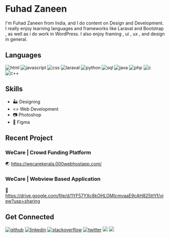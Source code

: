 # Fuhad Zaneen

I'm Fuhad Zaneen from India, and I do content on Design and Development. I really enjoy learning languages and frameworks like Laraval and Bootstrap , as well as i do work in WordPress. I also enjoy framing , ui , ux , and design in general.

## Languages
<img src='https://img.shields.io/badge/HTML-239120?style=for-the-badge&logo=html5&logoColor=white' alt='html'>  <img src='https://img.shields.io/badge/JavaScript-F7DF1E?style=for-the-badge&logo=javascript&logoColor=black' alt='javascript'>  <img src='https://img.shields.io/badge/CSS-239120?&style=for-the-badge&logo=css3&logoColor=white' alt='css'>  <img src='https://img.shields.io/badge/Laravel-FF2D20?style=for-the-badge&logo=laravel&logoColor=white' alt='laraval'>  <img src='https://img.shields.io/badge/Python-3776AB?style=for-the-badge&logo=python&logoColor=white' alt='python'>  <img src='https://img.shields.io/badge/MySQL-00000F?style=for-the-badge&logo=mysql&logoColor=white' alt='sql'>  <img src='https://img.shields.io/badge/Java-ED8B00?style=for-the-badge&logo=java&logoColor=white' alt='java'>  <img src='https://img.shields.io/badge/PHP-777BB4?style=for-the-badge&logo=php&logoColor=white' alt='php'>  <img src='https://img.shields.io/badge/C-00599C?style=for-the-badge&logo=c&logoColor=white' alt='c'>  <img src='https://img.shields.io/badge/C%2B%2B-00599C?style=for-the-badge&logo=c%2B%2B&logoColor=white' alt='c++'>

## Skills
* 🏜️ Designing
* <> Web Development
* 📷 Photoshop
* 🌺 Figma

## Recent Project
### WeCare | Crowd Funding Platform
🌏 https://wecarekerala.000webhostapp.com/  

### WeCare | Webview Based Application
👾 https://drive.google.com/file/d/1YF57YXc8kOHLOMIcmvaaE9cAH825ttYf/view?usp=sharing

## Get Connected
[<img src='https://img.shields.io/badge/GitHub-100000?style=for-the-badge&logo=github&logoColor=white' alt='github'>](https://github.com/fhdznn)  [<img src='https://img.shields.io/badge/LinkedIn-0077B5?style=for-the-badge&logo=linkedin&logoColor=white' alt='linkedin'>](https://www.linkedin.com/in/fuhad-zaneen-992110231/) [<img src='https://img.shields.io/badge/Stack_Overflow-FE7A16?style=for-the-badge&logo=stack-overflow&logoColor=white' alt='stackoverflow'>](https://stackoverflow.com/users/19327697/fhdznn) [<img src='https://img.shields.io/badge/Twitter-1DA1F2?style=for-the-badge&logo=twitter&logoColor=white' alt='twitter'>](https://twitter.com/fhdznn)  [<img src='https://img.shields.io/badge/Gmail-D14836?style=for-the-badge&logo=gmail&logoColor=white'>](mailto:fhdznn@gmail.com) [<img src='https://img.shields.io/badge/Discord-7289DA?style=for-the-badge&logo=discord&logoColor=white'>](https://discordapp.com/users/Ozy_Mandiaz#5046)











